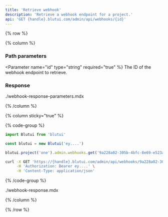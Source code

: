 ```yaml
---
title: 'Retrieve webhook'
description: 'Retrieve a webhook endpoint for a project.'
api: 'GET {handle}.blutui.com/admin/api/webhooks/{id}'
---
```


{% row %}

{% column %}
### Path parameters

<Parameter name="id" type="string" required="true" %}
The ID of the webhook endpoint to retrieve.
</Parameter>

### Response

<include>./webhook-response-parameters.mdx</include>

{% /column %}

{% column sticky="true" %}

{% code-group %}

```ts {% process=false filename="Node.js" %}
import Blutui from 'blutui'

const blutui = new Blutui('ey....')

blutui.project('one').admin.webhooks.get('9a228a02-305b-4bfc-8e69-e523a95c216c')
```

```bash {% process=false filename="cURL" %}
curl -X GET 'https://{handle}.blutui.com/admin/api/webhooks/9a228a02-305b-4bfc-8e69-e523a95c216c' \
     -H 'Authorization: Bearer ey....' \
     -H 'Content-Type: application/json'
```

{% /code-group %}

<include>./webhook-response.mdx</include>

{% /column %}

{% /row %}
